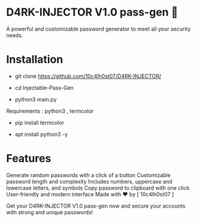 # D4RK-INJECTOR V1.0 pass-gen 🔐
A powerful and customizable password generator to meet all your security needs.

# Installation

* git clone https://github.com/10c4lh0st07/D4RK-INJECTOR/

* cd Injectable-Pass-Gen

* python3 main.py

Requirements : python3 , termcolor 

* pip install termcolor

* apt install python3 -y


# Features
 Generate random passwords with a click of a button
 Customizable password length and complexity
 Includes numbers, uppercase and lowercase letters, and symbols
 Copy password to clipboard with one click
 User-friendly and modern interface
Made with ❤ by [ 10c4lh0st07 ]

Get your D4RK-INJECTOR V1.0 pass-gen now and secure your accounts with strong and unique passwords!









